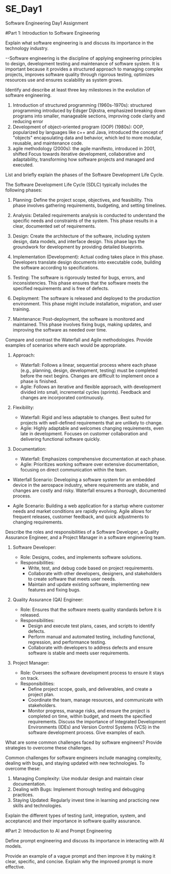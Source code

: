 # SE_Day1
Software Engineering Day1 Assignment

#Part 1: Introduction to Software Engineering

Explain what software engineering is and discuss its importance in the technology industry.

--Software engineering is the discipline of applying engineering principles to design, development testing and maintenance of software system. It is important because it provides a structured approach to managing complex projects, improves software quality through rigorous testing, optimizes resources use and ensures scalability as system grows.

Identify and describe at least three key milestones in the evolution of software engineering.

1. Introduction of structured programming (1960s-1970s): structured programming introduced by Edsger Dijkstra, emphasized breaking down programs into smaller, manageable sections, improving code clarity and reducing error
2. Development of object-oriented program (OOP) (1980s): OOP, popularized by languages like c++ and Java, introduced the concept of "objects" encapsulating data and behavior, which led to more modular, reusable, and maintenance code.
3. agile methodology (2000s): the agile manifesto, introduced in 2001, shifted Focus towards iterative development, collaborative and adaptability, transforming how software projects and managed and executed.

List and briefly explain the phases of the Software Development Life Cycle.

The Software Development Life Cycle (SDLC) typically includes the following phases:

1. Planning: Define the project scope, objectives, and feasibility. This phase involves gathering requirements, budgeting, and setting timelines.

2. Analysis: Detailed requirements analysis is conducted to understand the specific needs and constraints of the system. This phase results in a clear, documented set of requirements.

3. Design: Create the architecture of the software, including system design, data models, and interface design. This phase lays the groundwork for development by providing detailed blueprints.

4. Implementation (Development): Actual coding takes place in this phase. Developers translate design documents into executable code, building the software according to specifications.

5. Testing: The software is rigorously tested for bugs, errors, and inconsistencies. This phase ensures that the software meets the specified requirements and is free of defects.

6. Deployment: The software is released and deployed to the production environment. This phase might include installation, migration, and user training.

7. Maintenance: Post-deployment, the software is monitored and maintained. This phase involves fixing bugs, making updates, and improving the software as needed over time.

Compare and contrast the Waterfall and Agile methodologies. Provide examples of scenarios where each would be appropriate.

1. Approach:
   - Waterfall: Follows a linear, sequential process where each phase (e.g., planning, design, development, testing) must be completed before the next begins. Changes are difficult to implement once a phase is finished.
   - Agile: Follows an iterative and flexible approach, with development divided into small, incremental cycles (sprints). Feedback and changes are incorporated continuously.

2. Flexibility:
   - Waterfall: Rigid and less adaptable to changes. Best suited for projects with well-defined requirements that are unlikely to change.
   - Agile: Highly adaptable and welcomes changing requirements, even late in development. Focuses on customer collaboration and delivering functional software quickly.

3. Documentation:
   - Waterfall: Emphasizes comprehensive documentation at each phase.
   - Agile: Prioritizes working software over extensive documentation, focusing on direct communication within the team.


- Waterfall Scenario: Developing a software system for an embedded device in the aerospace industry, where requirements are stable, and changes are costly and risky. Waterfall ensures a thorough, documented process.

- Agile Scenario: Building a web application for a startup where customer needs and market conditions are rapidly evolving. Agile allows for frequent releases, customer feedback, and quick adjustments to changing requirements.

Describe the roles and responsibilities of a Software Developer, a Quality Assurance Engineer, and a Project Manager in a software engineering team.

1. Software Developer:
   - Role: Designs, codes, and implements software solutions.
   - Responsibilities: 
     - Write, test, and debug code based on project requirements.
     - Collaborate with other developers, designers, and stakeholders to create software that meets user needs.
     - Maintain and update existing software, implementing new features and fixing bugs.

2. Quality Assurance (QA) Engineer:
   - Role: Ensures that the software meets quality standards before it is released.
   - Responsibilities:
     - Design and execute test plans, cases, and scripts to identify defects.
     - Perform manual and automated testing, including functional, regression, and performance testing.
     - Collaborate with developers to address defects and ensure software is stable and meets user requirements.

3. Project Manager:
   - Role: Oversees the software development process to ensure it stays on track.
   - Responsibilities:
     - Define project scope, goals, and deliverables, and create a project plan.
     - Coordinate the team, manage resources, and communicate with stakeholders.
     - Monitor progress, manage risks, and ensure the project is completed on time, within budget, and meets the specified requirements.
Discuss the importance of Integrated Development Environments (IDEs) and Version Control Systems (VCS) in the software development process. Give examples of each.


What are some common challenges faced by software engineers? Provide strategies to overcome these challenges.

Common challenges for software engineers include managing complexity, dealing with bugs, and staying updated with new technologies. To overcome these:

1. Managing Complexity: Use modular design and maintain clear documentation.
2. Dealing with Bugs: Implement thorough testing and debugging practices.
3. Staying Updated: Regularly invest time in learning and practicing new skills and technologies.

Explain the different types of testing (unit, integration, system, and acceptance) and their importance in software quality assurance.


#Part 2: Introduction to AI and Prompt Engineering


Define prompt engineering and discuss its importance in interacting with AI models.


Provide an example of a vague prompt and then improve it by making it clear, specific, and concise. Explain why the improved prompt is more effective.
